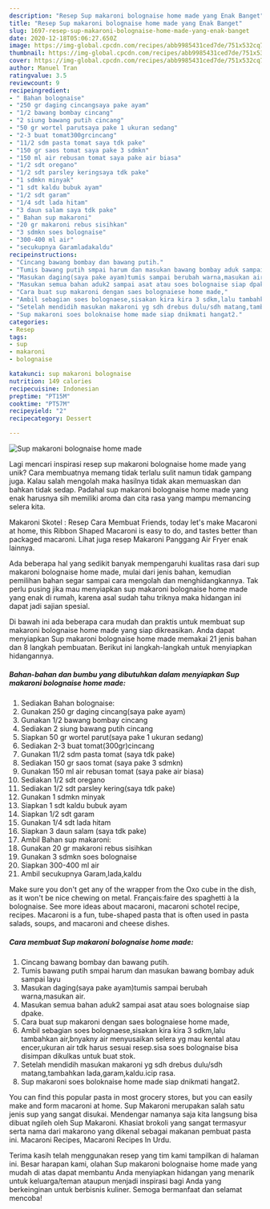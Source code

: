 ```yaml
---
description: "Resep Sup makaroni bolognaise home made yang Enak Banget"
title: "Resep Sup makaroni bolognaise home made yang Enak Banget"
slug: 1697-resep-sup-makaroni-bolognaise-home-made-yang-enak-banget
date: 2020-12-18T05:06:27.650Z
image: https://img-global.cpcdn.com/recipes/abb9985431ced7de/751x532cq70/sup-makaroni-bolognaise-home-made-foto-resep-utama.jpg
thumbnail: https://img-global.cpcdn.com/recipes/abb9985431ced7de/751x532cq70/sup-makaroni-bolognaise-home-made-foto-resep-utama.jpg
cover: https://img-global.cpcdn.com/recipes/abb9985431ced7de/751x532cq70/sup-makaroni-bolognaise-home-made-foto-resep-utama.jpg
author: Manuel Tran
ratingvalue: 3.5
reviewcount: 9
recipeingredient:
- " Bahan bolognaise"
- "250 gr daging cincangsaya pake ayam"
- "1/2 bawang bombay cincang"
- "2 siung bawang putih cincang"
- "50 gr wortel parutsaya pake 1 ukuran sedang"
- "2-3 buat tomat300grcincang"
- "11/2 sdm pasta tomat saya tdk pake"
- "150 gr saos tomat saya pake 3 sdmkn"
- "150 ml air rebusan tomat saya pake air biasa"
- "1/2 sdt oregano"
- "1/2 sdt parsley keringsaya tdk pake"
- "1 sdmkn minyak"
- "1 sdt kaldu bubuk ayam"
- "1/2 sdt garam"
- "1/4 sdt lada hitam"
- "3 daun salam saya tdk pake"
- " Bahan sup makaroni"
- "20 gr makaroni rebus sisihkan"
- "3 sdmkn soes bolognaise"
- "300-400 ml air"
- "secukupnya Garamladakaldu"
recipeinstructions:
- "Cincang bawang bombay dan bawang putih."
- "Tumis bawang putih smpai harum dan masukan bawang bombay aduk sampai layu"
- "Masukan daging(saya pake ayam)tumis sampai berubah warna,masukan air."
- "Masukan semua bahan aduk2 sampai asat atau soes bolognaise siap dpake."
- "Cara buat sup makaroni dengan saes bolognaiese home made,"
- "Ambil sebagian soes bolognaese,sisakan kira kira 3 sdkm,lalu tambahkan air,bnyakny air menyusaikan selera yg mau kental atau encer,ukuran air tdk harus sesuai resep.sisa soes bolognaise bisa disimpan dikulkas untuk buat stok."
- "Setelah mendidih masukan makaroni yg sdh drebus dulu/sdh matang,tambahkan lada,garam,kaldu.icip rasa."
- "Sup makaroni soes boloknaise home made siap dnikmati hangat2."
categories:
- Resep
tags:
- sup
- makaroni
- bolognaise

katakunci: sup makaroni bolognaise 
nutrition: 149 calories
recipecuisine: Indonesian
preptime: "PT15M"
cooktime: "PT57M"
recipeyield: "2"
recipecategory: Dessert

---
```



![Sup makaroni bolognaise home made](https://img-global.cpcdn.com/recipes/abb9985431ced7de/751x532cq70/sup-makaroni-bolognaise-home-made-foto-resep-utama.jpg)

Lagi mencari inspirasi resep sup makaroni bolognaise home made yang unik? Cara membuatnya memang tidak terlalu sulit namun tidak gampang juga. Kalau salah mengolah maka hasilnya tidak akan memuaskan dan bahkan tidak sedap. Padahal sup makaroni bolognaise home made yang enak harusnya sih memiliki aroma dan cita rasa yang mampu memancing selera kita.

Makaroni Skotel : Resep Cara Membuat Friends, today let&#39;s make Macaroni at home, this Ribbon Shaped Macaroni is easy to do, and tastes better than packaged macaroni. Lihat juga resep Makaroni Panggang Air Fryer enak lainnya.

Ada beberapa hal yang sedikit banyak mempengaruhi kualitas rasa dari sup makaroni bolognaise home made, mulai dari jenis bahan, kemudian pemilihan bahan segar sampai cara mengolah dan menghidangkannya. Tak perlu pusing jika mau menyiapkan sup makaroni bolognaise home made yang enak di rumah, karena asal sudah tahu triknya maka hidangan ini dapat jadi sajian spesial.


Di bawah ini ada beberapa cara mudah dan praktis untuk membuat sup makaroni bolognaise home made yang siap dikreasikan. Anda dapat menyiapkan Sup makaroni bolognaise home made memakai 21 jenis bahan dan 8 langkah pembuatan. Berikut ini langkah-langkah untuk menyiapkan hidangannya.

<!--inarticleads1-->

##### Bahan-bahan dan bumbu yang dibutuhkan dalam menyiapkan Sup makaroni bolognaise home made:

1. Sediakan  Bahan bolognaise:
1. Gunakan 250 gr daging cincang(saya pake ayam)
1. Gunakan 1/2 bawang bombay cincang
1. Sediakan 2 siung bawang putih cincang
1. Siapkan 50 gr wortel parut(saya pake 1 ukuran sedang)
1. Sediakan 2-3 buat tomat(300gr)cincang
1. Gunakan 11/2 sdm pasta tomat (saya tdk pake)
1. Sediakan 150 gr saos tomat (saya pake 3 sdmkn)
1. Gunakan 150 ml air rebusan tomat (saya pake air biasa)
1. Sediakan 1/2 sdt oregano
1. Sediakan 1/2 sdt parsley kering(saya tdk pake)
1. Gunakan 1 sdmkn minyak
1. Siapkan 1 sdt kaldu bubuk ayam
1. Siapkan 1/2 sdt garam
1. Gunakan 1/4 sdt lada hitam
1. Siapkan 3 daun salam (saya tdk pake)
1. Ambil  Bahan sup makaroni:
1. Gunakan 20 gr makaroni rebus sisihkan
1. Gunakan 3 sdmkn soes bolognaise
1. Siapkan 300-400 ml air
1. Ambil secukupnya Garam,lada,kaldu


Make sure you don&#39;t get any of the wrapper from the Oxo cube in the dish, as it won&#39;t be nice chewing on metal. Français:faire des spaghetti à la bolognaise. See more ideas about macaroni, macaroni schotel recipe, recipes. Macaroni is a fun, tube-shaped pasta that is often used in pasta salads, soups, and macaroni and cheese dishes. 

<!--inarticleads2-->

##### Cara membuat Sup makaroni bolognaise home made:

1. Cincang bawang bombay dan bawang putih.
1. Tumis bawang putih smpai harum dan masukan bawang bombay aduk sampai layu
1. Masukan daging(saya pake ayam)tumis sampai berubah warna,masukan air.
1. Masukan semua bahan aduk2 sampai asat atau soes bolognaise siap dpake.
1. Cara buat sup makaroni dengan saes bolognaiese home made,
1. Ambil sebagian soes bolognaese,sisakan kira kira 3 sdkm,lalu tambahkan air,bnyakny air menyusaikan selera yg mau kental atau encer,ukuran air tdk harus sesuai resep.sisa soes bolognaise bisa disimpan dikulkas untuk buat stok.
1. Setelah mendidih masukan makaroni yg sdh drebus dulu/sdh matang,tambahkan lada,garam,kaldu.icip rasa.
1. Sup makaroni soes boloknaise home made siap dnikmati hangat2.


You can find this popular pasta in most grocery stores, but you can easily make and form macaroni at home. Sup Makaroni merupakan salah satu jenis sup yang sangat disukai. Mendengar namanya saja kita langsung bisa dibuat ngileh oleh Sup Makaroni. Khasiat brokoli yang sangat termasyur serta nama dari makarono yang dikenal sebagai makanan pembuat pasta ini. Macaroni Recipes, Macaroni Recipes In Urdu. 

Terima kasih telah menggunakan resep yang tim kami tampilkan di halaman ini. Besar harapan kami, olahan Sup makaroni bolognaise home made yang mudah di atas dapat membantu Anda menyiapkan hidangan yang menarik untuk keluarga/teman ataupun menjadi inspirasi bagi Anda yang berkeinginan untuk berbisnis kuliner. Semoga bermanfaat dan selamat mencoba!
